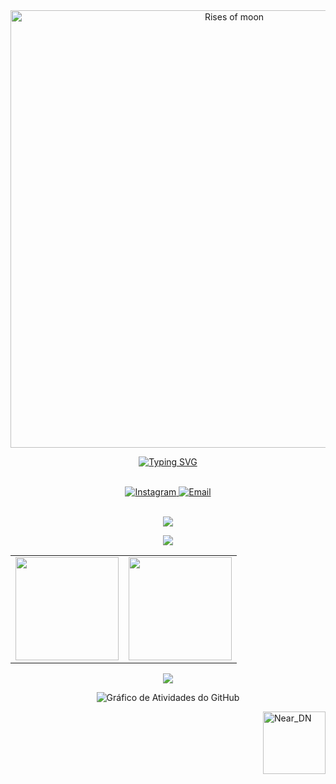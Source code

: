 <div align="center">
    <img src="https://i.pinimg.com/originals/90/70/32/9070324cdfc07c68d60eed0c39e77573.gif" width="700" alt="Rises of moon">
</div>

<div align="center">
  
[![Typing SVG](https://readme-typing-svg.herokuapp.com/?color=178dc0&size=35&center=true&vCenter=true&width=1000&lines=+Vinicius+Feliciano)](https://git.io/typing-svg)

<br>

<!-- Redes Sociais com tamanho um pouco maior -->
<a href="https://instagram.com/vinicius_feliciano12">
  <img src="https://img.shields.io/badge/Instagram-000000.svg?style=flat&logo=Instagram&logoColor=178dc0" alt="Instagram"/>
</a>
<a href="mailto:viniciusfeliciano12345@hotmail.com">
  <img src="https://img.shields.io/badge/Email-000000.svg?style=flat&logo=gmail&logoColor=178dc0" alt="Email"/>
</a>

</div>

<br>

<div align="center">
    <p>
        <img src="https://skillicons.dev/icons?i=notion,vscode,git,figma,kali,linux" />
    </p>
    <p>
        <img src="https://skillicons.dev/icons?i=python,docker,js,nodejs,bootstrap,aws,mysql" />
    </p>
</div>

<div align="center">
    <table>
        <tr>
            <td>
                <img src="https://github-readme-stats.vercel.app/api?username=ViniciusFeliciano12&theme=dark&hide_border=false&include_all_commits=true&count_private=true&show_icons=true&bg_color=000000&title_color=178dc0&text_color=FFFFFF&hide=contribs" height="165"/>
            </td>
            <td>
                <img src="https://github-readme-stats.vercel.app/api/top-langs/?username=ViniciusFeliciano12&layout=compact&theme=dark&hide_border=false&bg_color=000000&title_color=178dc0&text_color=FFFFFF" height="165"/>
            </td>
        </tr>
    </table>
<img src="https://github-profile-trophy.vercel.app/?username=ViniciusFeliciano12&theme=algolia&no-frame=true&no-bg=true&margin-w=10" />

![Gráfico de Atividades do GitHub](https://github-readme-activity-graph.vercel.app/graph?username=ViniciusFeliciano12&theme=github-compact&bg_color=000000&color=178dc0&line=44bbee&point=ffffff&area=true&hide_border=true)

</div>

<img align="right" src="https://i.imgur.com/x1ioxQ4.png" alt="Near_DN" style="min-width: 100px; max-width: 100px; width: 100px;">
